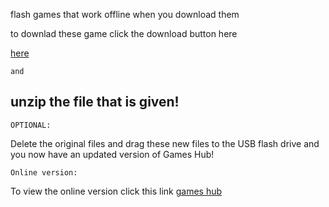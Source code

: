 flash games that work offline when you download them

to downlad these game click the download button here

[here](https://trinculo54.github.io/Games-hub/offline/Offline.zip)

`and` 

## unzip the file that is given!

`OPTIONAL:` 

Delete the original files and drag these new files to the USB flash drive and you now have an updated version of Games Hub!

`Online version:` 

To view the online version click this link [games hub](https://trinculo54.github.io/Games-hub/Click%20me.htm)
